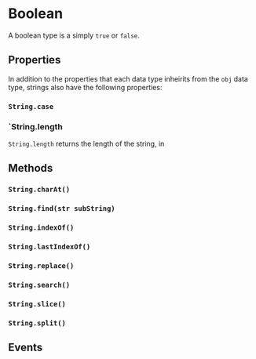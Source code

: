 Boolean
=======

A boolean type is a simply `true` or `false`. 



Properties
----------

In addition to the properties that each data type inheirits from the `obj` data type, strings also have the following properties:

### `String.case`

### `String.length

`String.length` returns the length of the string, in 

Methods
-------

### `String.charAt()`

### `String.find(str subString)`

### `String.indexOf()`

### `String.lastIndexOf()`

### `String.replace()`

### `String.search()`

### `String.slice()`

### `String.split()`

Events
------